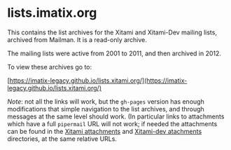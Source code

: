 # lists.imatix.org

This contains the list archives for the Xitami and Xitami-Dev mailing lists, archived
from Mailman.  It is a read-only archive.

The mailing lists were active from 2001 to 2011, and then archived in 2012.

To view these archives go to:

[https://imatix-legacy.github.io/lists.xitami.org/](https://imatix-legacy.github.io/lists.xitami.org/)

*Note*: not all the links will work, but the `gh-pages` version
has enough modifications that simple navigation to the list
archives, and through messages at the same level should work.
(In particular links to attachments which have a full `pipermail`
URL will not work; if needed the attachments can be found in the [Xitami
attachments](https://github.com/imatix-legacy/lists.xitami.org/tree/master/mailman/private/xitami/attachments)
and [Xitami-dev
atachments](https://github.com/imatix-legacy/lists.xitami.org/tree/master/mailman/private/xitami-dev/attachments)
directories, at the same relative URLs.
